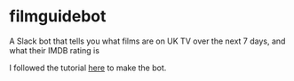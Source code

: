 # filmguidebot
A Slack bot that tells you what films are on UK TV over  the next 7 days, and what their IMDB rating is

I followed the tutorial [here](https://blog.scalac.io/2015/07/16/slack.html) to make the bot.
